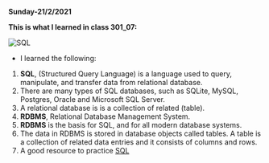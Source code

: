 **Sunday-21/2/2021**

**This is what I learned in class 301_07:**

![SQL](https://thumbs.dreamstime.com/b/sql-structured-query-language-database-symbol-vector-illustration-concept-flat-68820855.jpg)


* I learned the following:

1. **SQL**, (Structured Query Language) is a language used to query, manipulate, and transfer data from relational database.
2. There are many types of SQL databases, such as SQLite, MySQL, Postgres, Oracle and Microsoft SQL Server.
3. A relational database is is a collection of related (table).
4. **RDBMS**, Relational Database Management System.
5. **RDBMS** is the basis for SQL, and for all modern database systems.
6. The data in RDBMS is stored in database objects called tables. A table is a collection of related data entries and it consists of columns and rows.
7. A good resource to practice [SQL](https://sqlbolt.com/)